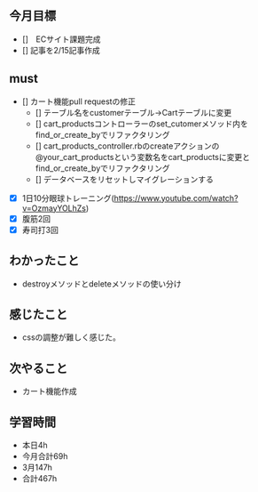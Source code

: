 
## 今月目標
- []　ECサイト課題完成
- [] 記事を2/15記事作成


## must
- [] カート機能pull requestの修正
  - [] テーブル名をcustomerテーブル→Cartテーブルに変更
  - [] cart_productsコントローラーのset_cutomerメソッド内をfind_or_create_byでリファクタリング
  - [] cart_products_controller.rbのcreateアクションの@your_cart_productsという変数名をcart_productsに変更とfind_or_create_byでリファクタリング
  - [] データベースをリセットしマイグレーションする
- [x] 1日10分眼球トレーニング(https://www.youtube.com/watch?v=OzmayYOLhZs)
- [x] 腹筋2回
- [x] 寿司打3回

## わかったこと
- destroyメソッドとdeleteメソッドの使い分け


  
## 感じたこと
- cssの調整が難しく感じた。
  
## 次やること
  - カート機能作成

## 学習時間
  - 本日4h
  - 今月合計69h
  - 3月147h
  - 合計467h
